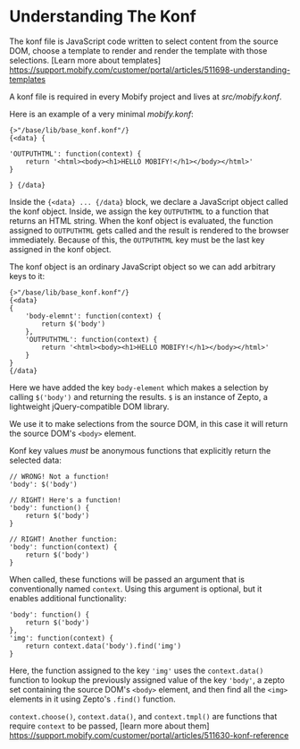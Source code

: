 # Understanding The Konf

The konf file is JavaScript code written to select content from the source DOM, choose a template to render and render the template with those selections. [Learn more about templates] https://support.mobify.com/customer/portal/articles/511698-understanding-templates

A konf file is required in every Mobify project and lives at _src/mobify.konf_.

Here is an example of a very minimal _mobify.konf_:

    {>"/base/lib/base_konf.konf"/}
    {<data} {

    'OUTPUTHTML': function(context) {
        return '<html><body><h1>HELLO MOBIFY!</h1></body></html>'
    }

    } {/data}

Inside the `{<data} ... {/data}` block, we declare a JavaScript object called the konf object. Inside, we assign the key `OUTPUTHTML` to a function that returns an HTML string. When the konf object is evaluated, the function assigned to `OUTPUTHTML` gets called and the result is rendered to the browser immediately. Because of this, the `OUTPUTHTML` key must be the last key assigned in the konf object.

The konf object is an ordinary JavaScript object so we can add arbitrary keys to it:

    {>"/base/lib/base_konf.konf"/}
    {<data} 
    {
        'body-elemnt': function(context) {
            return $('body')
        },
        'OUTPUTHTML': function(context) {
            return '<html><body><h1>HELLO MOBIFY!</h1></body></html>'
        }
    } 
    {/data}

Here we have added the key `body-element` which makes a selection by calling `$('body')` and returning the results. `$` is an instance of Zepto, a lightweight jQuery-compatible DOM library. 

We use it to make selections from the source DOM, in this case it will return the source DOM's `<body>` element.

Konf key values _must_ be anonymous functions that explicitly return the selected data:

    // WRONG! Not a function!
    'body': $('body')

    // RIGHT! Here's a function!
    'body': function() {
        return $('body')
    }

    // RIGHT! Another function:
    'body': function(context) {
        return $('body')
    }

When called, these functions will be passed an argument that is conventionally named `context`. Using this argument is optional, but it enables additional functionality:

    'body': function() {
        return $('body')
    },
    'img': function(context) {
        return context.data('body').find('img')
    }
    
Here, the function assigned to the key `'img'` uses the `context.data()` function to lookup the previously assigned value of the key `'body'`, a zepto set containing the source DOM's `<body>` element, and then find all the `<img>` elements in it using Zepto's `.find()` function.

`context.choose()`, `context.data()`, and `context.tmpl()` are functions that require `context` to be passed, [learn more about them] https://support.mobify.com/customer/portal/articles/511630-konf-reference